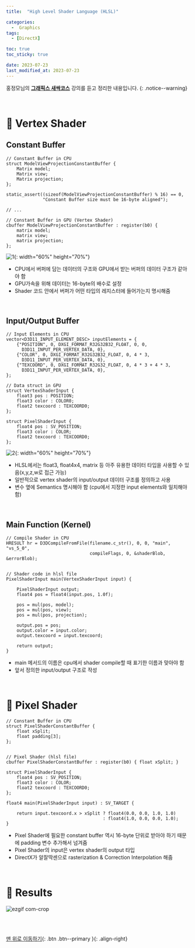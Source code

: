 ```yaml
---
title:  "High Level Shader Language (HLSL)" 

categories:
  -  Graphics
tags:
  - [DirectX]

toc: true
toc_sticky: true

date: 2023-07-23
last_modified_at: 2023-07-23
---
```



홍정모님의 **[그래픽스 새싹코스](https://honglab.co.kr/)** 강의를 듣고 정리한 내용입니다.
{: .notice--warning}

<br>


# 🐥 Vertex Shader

## Constant Buffer

``` hlsl
// Constant Buffer in CPU
struct ModelViewProjectionConstantBuffer {
    Matrix model;
    Matrix view;
    Matrix projection;
};

static_assert((sizeof(ModelViewProjectionConstantBuffer) % 16) == 0,
              "Constant Buffer size must be 16-byte aligned");

// ...

// Constant Buffer in GPU (Vertex Shader)
cbuffer ModelViewProjectionConstantBuffer : register(b0) {
    matrix model; 
    matrix view;
    matrix projection;
};
```

![1](https://github.com/inhopp/inhopp/assets/96368476/b3c73216-57b3-48ee-8c71-b93981526bad){: width="60%" height="70%"}

- CPU에서 버퍼에 담는 데이터의 구조와 GPU에서 받는 버퍼의 데이터 구조가 같아야 함
- GPU가속을 위해 데이터는 16-byte의 배수로 설정
- Shader 코드 안에서 버퍼가 어떤 타입의 레지스터에 들어가는지 명시해줌


<br>


## Input/Output Buffer

``` hlsl
// Input Elements in CPU
vector<D3D11_INPUT_ELEMENT_DESC> inputElements = {
    {"POSITION", 0, DXGI_FORMAT_R32G32B32_FLOAT, 0, 0,
      D3D11_INPUT_PER_VERTEX_DATA, 0},
    {"COLOR", 0, DXGI_FORMAT_R32G32B32_FLOAT, 0, 4 * 3,
      D3D11_INPUT_PER_VERTEX_DATA, 0},
    {"TEXCOORD", 0, DXGI_FORMAT_R32G32_FLOAT, 0, 4 * 3 + 4 * 3,
      D3D11_INPUT_PER_VERTEX_DATA, 0},
};

// Data struct in GPU
struct VertexShaderInput {
    float3 pos : POSITION;
    float3 color : COLOR0;
    float2 texcoord : TEXCOORD0;
};

struct PixelShaderInput {
    float4 pos : SV_POSITION;
    float3 color : COLOR;
    float2 texcoord : TEXCOORD0;
};
```

![2](https://github.com/inhopp/inhopp/assets/96368476/39fd0d0f-bb08-4f48-af5d-b97e4db97edf){: width="60%" height="70%"}

- HLSL에서는 float3, float4x4, matrix 등 아주 유용한 데이터 타입을 사용할 수 있음(x,y,z,w로 접근 가능)
- 일반적으로 vertex shader의 input/output 데이터 구조를 정의하고 사용
- 변수 옆에 Semantics 명시해야 함 (cpu에서 지정한 input elements와 일치해야 함)

<br>

## Main Function (Kernel)

``` hlsl
// Compile Shader in CPU
HRESULT hr = D3DCompileFromFile(filename.c_str(), 0, 0, "main", "vs_5_0",
                                compileFlags, 0, &shaderBlob, &errorBlob);


// Shader code in hlsl file
PixelShaderInput main(VertexShaderInput input) {

    PixelShaderInput output;
    float4 pos = float4(input.pos, 1.0f);

    pos = mul(pos, model);
    pos = mul(pos, view);
    pos = mul(pos, projection);

    output.pos = pos;
    output.color = input.color;
    output.texcoord = input.texcoord;

    return output;
}
```

- main 메서드의 이름은 cpu에서 shader compile할 때 표기한 이름과 맞아야 함
- 앞서 정의한 input/output 구조로 작성




<br>


# 🐥 Pixel Shader

``` hlsl
// Constant Buffer in CPU
struct PixelShaderConstantBuffer {
    float xSplit;
    float padding[3];
};


// Pixel Shader (hlsl file)
cbuffer PixelShaderConstantBuffer : register(b0) { float xSplit; }

struct PixelShaderInput {
    float4 pos : SV_POSITION;
    float3 color : COLOR;
    float2 texcoord : TEXCOORD0;
};

float4 main(PixelShaderInput input) : SV_TARGET {

    return input.texcoord.x > xSplit ? float4(0.0, 0.0, 1.0, 1.0)
                                     : float4(1.0, 0.0, 0.0, 1.0);
}
```

- Pixel Shader에 필요한 constant buffer 역시 16-byte 단위로 받아야 하기 때문에 padding 변수 추가해서 넘겨줌
- Pixel Shader의 input은 vertex shader의 output 타입
- DirectX가 알잘딱센으로 rasterization & Correction Interpolation 해줌


<br>



# 🐥 Results

![ezgif com-crop](https://github.com/inhopp/inhopp/assets/96368476/cc080b55-bd60-4bd6-8ab8-60e9ea0db106)


<br>
<br>


[맨 위로 이동하기](#){: .btn .btn--primary }{: .align-right}